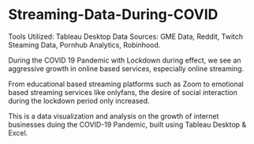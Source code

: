 # Streaming-Data-During-COVID

Tools Utilized: Tableau Desktop
Data Sources: GME Data, Reddit, Twitch Steaming Data, Pornhub Analytics, Robinhood. 

During the COVID 19 Pandemic with Lockdown during effect, we see an aggressive growth in online based services, especially online streaming. 

From educational based streaming platforms such as Zoom to emotional based streaming services like onlyfans, the desire of social interaction during the lockdown period only increased. 

This is a data visualization and analysis on the growth of internet businesses duing the COVID-19 Pandemic, built using Tableau Desktop & Excel. 
